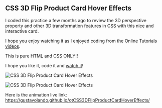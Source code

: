 ## CSS 3D Flip Product Card Hover Effects

I coded this practice a few months ago to review the 3D perspective property and other 3D transformation features in CSS with this nice and interactive card.

I hope you enjoy watching it as I enjoyed coding from the Online Tutorials [videos](https://www.youtube.com/watch?v=aqR-LuacnFo).

This is pure HTML and CSS ONLY!!

I hope you like it, code it and [watch it](https://gustavolando.github.io/otCSS3DFlipProductCardHoverEffects/)!

![CSS 3D Flip Product Card Hover Effects](https://gustavolando.github.io/otCSS3DFlipProductCardHoverEffects/CSS%203D%20Flip%20Product%20Card%20Hover%20Effects%20fold.png)

![CSS 3D Flip Product Card Hover Effects](https://gustavolando.github.io/otCSS3DFlipProductCardHoverEffects/CSS%203D%20Flip%20Product%20Card%20Hover%20Effects%20unfold.png)

Here is the animation live link:  https://gustavolando.github.io/otCSS3DFlipProductCardHoverEffects/
